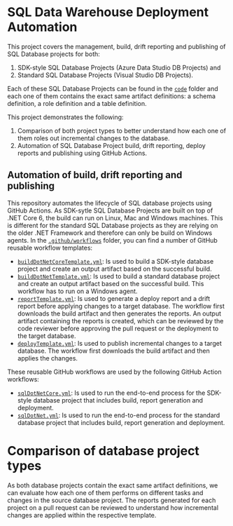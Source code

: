 # SQL Data Warehouse Deployment Automation

This project covers the management, build, drift reporting and publishing of SQL Database projects for both:

1. SDK-style SQL Database Projects (Azure Data Studio DB Projects) and
2. Standard SQL Database Projects (Visual Studio DB Projects).

Each of these SQL Database Projects can be found in the [`code`](/code/) folder and each one of them contains the exact same artifact definitions: a schema definition, a role definition and a table definition.

This project demonstrates the following:

1. Comparison of both project types to better understand how each one of them roles out incremental changes to the database.
2. Automation of SQL Database Project build, drift reporting, deploy reports and publishing using GitHub Actions.

## Automation of build, drift reporting and publishing

This repository automates the lifecycle of SQL database projects using GitHub Actions. As SDK-sytle SQL Database Projects are built on top of .NET Core 6, the build can run on Linux, Mac and Windows machines. This is different for the standard SQL Database projects as they are relying on the older .NET Framework and therefore can only be build on Windows agents. In the [`.github/workflows`](/.github/workflows/) folder, you can find a number of GitHub reusable workflow templates:

* [`buildDotNetCoreTemplate.yml`](/.github/workflows/buildDotNetCoreTemplate.yml): Is used to build a SDK-style database project and create an output artifact based on the successful build.
* [`buildDotNetTemplate.yml`](/.github/workflows/buildDotNetTemplate.yml): Is used to build a standard database project and create an output artifact based on the successful build. This workflow has to run on a Windows agent.
* [`reportTemplate.yml`](/.github/workflows/reportTemplate.yml): Is used to generate a deploy report and a drift report before applying changes to a target database. The workflow first downloads the build artifact and then generates the reports. An output artifact containing the reports is created, which can be reviewed by the code reviewer before approving the pull request or the deployment to the target database.
* [`deployTemplate.yml`](/.github/workflows/deployTemplate.yml): Is used to publish incremental changes to a target database. The workflow first downloads the build artifact and then applies the changes.

These reusable GitHub workflows are used by the following GitHub Action workflows:
* [`sqlDotNetCore.yml`](/.github/workflows/sqlDotNetCore.yml): Is used to run the end-to-end process for the SDK-style database project that includes build, report generation and deployment.
* [`sqlDotNet.yml`](/.github/workflows/sqlDotNet.yml): Is used to run the end-to-end process for the standard database project that includes build, report generation and deployment.

# Comparison of database project types

As both database projects contain the exact same artifact definitions, we can evaluate how each one of them performs on different tasks and changes in the source database project. The reports generated for each project on a pull request can be reviewed to understand how incremental changes are applied within the respective template.
